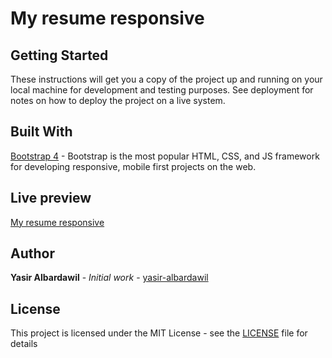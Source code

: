 # My resume responsive

## Getting Started

These instructions will get you a copy of the project up and running on your local machine for development and testing purposes. See deployment for notes on how to deploy the project on a live system.


## Built With
[Bootstrap 4](https://getbootstrap.com) - Bootstrap is the most popular HTML, CSS, and JS framework for developing responsive, mobile first projects on the web. 

## Live preview
[My resume responsive](https://yasir-albardawil.github.io/MyResumeResponsive/)
## Author

**Yasir Albardawil** - *Initial work* - [yasir-albardawil](https://github.com/yasir-albardawil)


## License

This project is licensed under the MIT License - see the [LICENSE](LICENSE) file for details


